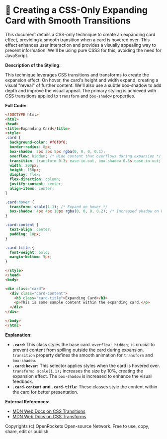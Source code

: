 # 🐞 Creating a CSS-Only Expanding Card with Smooth Transitions


This document details a CSS-only technique to create an expanding card effect, providing a smooth transition when a card is hovered over.  This effect enhances user interaction and provides a visually appealing way to present information. We'll be using pure CSS3 for this, avoiding the need for JavaScript.

**Description of the Styling:**

This technique leverages CSS transitions and transforms to create the expansion effect.  On hover, the card's height and width expand, creating a visual "reveal" of further content.  We'll also use a subtle box-shadow to add depth and improve the visual appeal.  The primary styling is achieved with CSS transitions applied to `transform` and `box-shadow` properties.


**Full Code:**

```html
<!DOCTYPE html>
<html>
<head>
<title>Expanding Card</title>
<style>
.card {
  background-color: #f0f0f0;
  border-radius: 8px;
  box-shadow: 2px 2px 5px rgba(0, 0, 0, 0.1);
  overflow: hidden; /* Hide content that overflows during expansion */
  transition: transform 0.3s ease-in-out, box-shadow 0.3s ease-in-out; /* Smooth transition */
  width: 200px;
  height: 150px;
  display: flex;
  flex-direction: column;
  justify-content: center;
  align-items: center;
}

.card:hover {
  transform: scale(1.1); /* Expand on hover */
  box-shadow: 4px 4px 10px rgba(0, 0, 0, 0.2); /* Increased shadow on hover */
}

.card-content {
  text-align: center;
  padding: 10px;
}

.card-title {
  font-weight: bold;
  margin-bottom: 5px;
}

</style>
</head>
<body>

<div class="card">
  <div class="card-content">
    <h3 class="card-title">Expanding Card</h3>
    <p>This is some sample content within the expanding card.</p>
  </div>
</div>

</body>
</html>
```


**Explanation:**

* **`.card`:** This class styles the base card.  `overflow: hidden;` is crucial to prevent content from spilling outside the card during expansion. `transition` property defines the smooth animation for `transform` and `box-shadow`.
* **`.card:hover`:** This selector applies styles when the card is hovered over. `transform: scale(1.1);` increases the size by 10%, creating the expansion effect.  The `box-shadow` is increased to enhance the visual feedback.
* **`.card-content` and `.card-title`:** These classes style the content within the card for better presentation.

**External References:**

* [MDN Web Docs on CSS Transitions](https://developer.mozilla.org/en-US/docs/Web/CSS/transition)
* [MDN Web Docs on CSS Transforms](https://developer.mozilla.org/en-US/docs/Web/CSS/transform)


Copyrights (c) OpenRockets Open-source Network. Free to use, copy, share, edit or publish.

